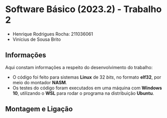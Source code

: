 # Software Básico (2023.2) - Trabalho 2
- Henrique Rodrigues Rocha: 211036061
- Vinícius de Sousa Brito

## Informações
Aqui constam informações a respeito do desenvolvimento do trabalho:

- O código foi feito para sistemas **Linux** de 32 *bits*, no formato **elf32**, por meio do montador **NASM**.
- Os testes do código foram executados em uma máquina com **Windows 10**, utilizando o **WSL** para rodar o programa na distribuição **Ubuntu**.

## Montagem e Ligação
